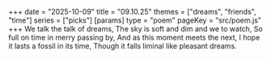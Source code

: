 +++
date = "2025-10-09"
title = "09.10.25"
themes = ["dreams", "friends", "time"]
series = ["picks"]
[params]
  type = "poem"
  pageKey = "src/poem.js"
+++
We talk the talk of dreams,
The sky is soft and dim and we to watch,
So full on time in merry passing by,
And as this moment meets the next,
I hope it lasts a fossil in its time,
Though it falls liminal like pleasant dreams.
